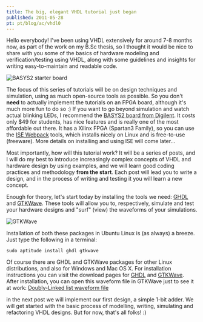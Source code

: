 ```yaml
---
title: The big, elegant VHDL tutorial just began
published: 2011-05-28
pt: pt/blog/ac/vhdl0
---
```


Hello everybody! I've been using VHDL extensively for around 7-8 months now, as part of the work on my B.Sc thesis,
so I thought it would be nice to share with you some of the basics of hardware modeling and verification/testing using VHDL,
along with some guidelines and insights for writing easy-to-maintain and readable code.

![BASYS2 starter board](/files/imgs/2011-05_BASYS2-top-400.jpg)

<!--more-->

The focus of this series of tutorials will be on design techniques and simulation, using as much open-source tools as possible.
So you don't **need** to actually implement the tutorials on an FPGA board, although it's much more fun to do so :)
If you want to go beyond simulation and watch actual blinking LEDs, I recommend the [BASYS2 board from Digilent][1].
It costs only $49 for students, has nice features and is really one of the most affordable out there.
It has a Xilinx FPGA (Spartan3 Family), so you can use the [ISE Webpack][2] tools,
which installs nicely on Linux and is free-to-use (freeware).
More details on installing and using ISE will come later...

[1]: <http://www.digilentinc.com/Products/Detail.cfm?NavPath=2,400,790&amp;Prod=BASYS2>
[2]: <http://www.xilinx.com/support/download/index.htm>

Most importantly, how will this tutorial work?
It will be a series of posts, and I will do my best to introduce increasingly complex concepts of VHDL and hardware design by using examples,
and we will learn good coding practices and methodology **from the start**.
Each post will lead you to write a design, and in the process of writing and testing it you will learn a new concept.

Enough for theory, let's start today by installing the tools we need: [GHDL][3] and [GTKWave][4].
These tools will allow you to, respectively, simulate and test your hardware designs and "surf" (view) the waveforms of your simulations.

[3]: <http://ghdl.free.fr/site/pmwiki.php?n=Main.HomePage>
[4]: <http://gtkwave.sourceforge.net/>

![GTKWave](/files/imgs/2011-05_gtkwave.gif)

Installation of both these packages in Ubuntu Linux is (as always) a breeze.
Just type the following in a terminal:

    sudo aptitude install ghdl gtkwave

Of course there are GHDL and GTKWave packages for other Linux distributions, and also for Windows and Mac OS X.
For installation instructions you can visit the download pages for [GHDL][5] and [GTKWave][6].
After installation, you can open this waveform file in GTKWave just to see it at work: [Doubly-Linked list waveform file][7]

[5]: <http://ghdl.free.fr/site/pmwiki.php?n=Main.Installation>
[6]: <http://gtkwave.sourceforge.net/>
[7]: <http://joaopizani.hopto.org/dropbox/doubly_linked_list.vcd>

in the next post we will implement our first design, a simple 1-bit adder.
We will get started with the basic process of modelling, writing, simulating and refactoring VHDL designs.
But for now, that's all folks! :)

